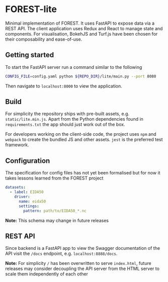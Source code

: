 # FOREST-lite

Minimal implementation of FOREST. It uses FastAPI to expose data via
a REST API. The client application uses Redux and React to manage
state and components. For visualisation, BokehJS and Turf.js have
been chosen for their composability and ease-of-use.

## Getting started

To start the FastAPI server run a command similar to the following

```sh
CONFIG_FILE=config.yaml python ${REPO_DIR}/lite/main.py --port 8080
```

Then navigate to `localhost:8000` to view the application.

## Build

For simplicity the repository ships with pre-built assets, e.g. `static/lite.min.js`. Apart from the Python dependencies found in `requirements.txt` the app should just work out of the box.

For developers working on the client-side code, the project uses `npm` and `webpack` to create the bundled JS and other assets. `jest` is the preferred test framework.

## Configuration

The specification for config files has not yet been formalised but
for now it takes lessons learned from the FOREST project

```yaml
datasets:
  - label: EIDA50
    driver:
      name: eida50
      settings:
        pattern: path/to/EIDA50_*.nc
```

**Note:** This schema may change in future releases

## REST API

Since backend is a FastAPI app to view the Swagger documentation of the API visit the `/docs` endpoint, e.g. `localhost:8888/docs`.

**Note:** For simplicity `/` has been overwritten to serve `index.html`, future releases may consider decoupling the API server from the HTML server to scale them independently of each other
